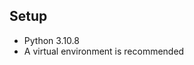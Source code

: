 ## Setup

- Python 3.10.8
- A virtual environment is recommended

<!--
  pip freeze > requirements.txt
-->
